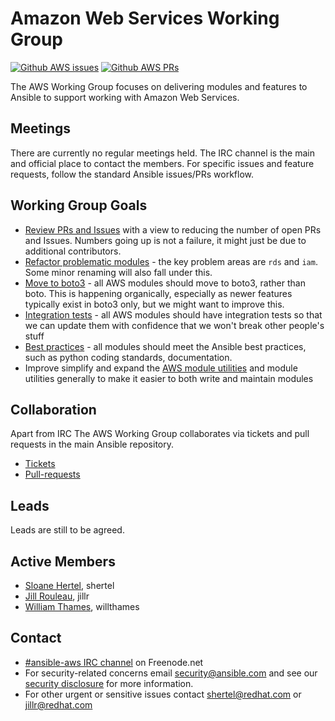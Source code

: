 # Amazon Web Services Working Group

[![Github AWS issues](https://img.shields.io/github/issues/ansible/ansible/aws.svg)](https://github.com/ansible/ansible/issues?q=is:open+is:issue+label:aws)
[![Github AWS PRs](https://img.shields.io/github/issues-pr/ansible/ansible/aws.svg)](https://github.com/ansible/ansible/issues?q=is:open+is:pr+label:aws)

The AWS Working Group focuses on delivering modules and features to
Ansible to support working with Amazon Web Services.

## Meetings

There are currently no regular meetings held. The IRC channel is the
main and official place to contact the members. For specific issues and
feature requests, follow the standard Ansible issues/PRs workflow.

## Working Group Goals

* [Review PRs and Issues](review.md) with a view to reducing the number of open
  PRs and Issues. Numbers going up is not a failure, it might just
  be due to additional contributors.
* [Refactor problematic modules](refactor.md) - the key problem areas
  are `rds` and `iam`. Some minor renaming will also fall under this.
* [Move to boto3](boto3.md) - all AWS modules should move to boto3, rather
  than boto. This is happening organically, especially as newer features
  typically exist in boto3 only, but we might want to improve this.
* [Integration tests](integration.md) - all AWS modules should have integration
  tests so that we can update them with confidence that we won't break
  other people's stuff
* [Best practices](bestpractices.md) - all modules should meet the Ansible best
  practices, such as python coding standards, documentation.
* Improve simplify and expand the [AWS module utilities](utility-modules.md) and module
  utilities generally to make it easier to both write and maintain modules

## Collaboration

Apart from IRC The AWS Working Group collaborates via tickets and pull
requests in the main Ansible repository.
* [Tickets](https://github.com/ansible/ansible/issues?utf8=%E2%9C%93&q=is%3Aissue%20is%3Aopen%20label%3Aaws)
* [Pull-requests](https://github.com/ansible/ansible/pulls?q=is%3Apr+is%3Aopen%20label%3Aaws)

## Leads
Leads are still to be agreed.

## Active Members
* [Sloane Hertel](https://github.com/s-hertel), shertel
* [Jill Rouleau](https://github.com/jillr), jillr
* [William Thames](https://github.com/willthames), willthames

## Contact
* [#ansible-aws IRC channel](https://webchat.freenode.net/?channels=ansible-aws) on Freenode.net
* For security-related concerns email security@ansible.com and see our
    [security disclosure](https://www.ansible.com/security) for more
    information.
* For other urgent or sensitive issues contact shertel@redhat.com or
    jillr@redhat.com
